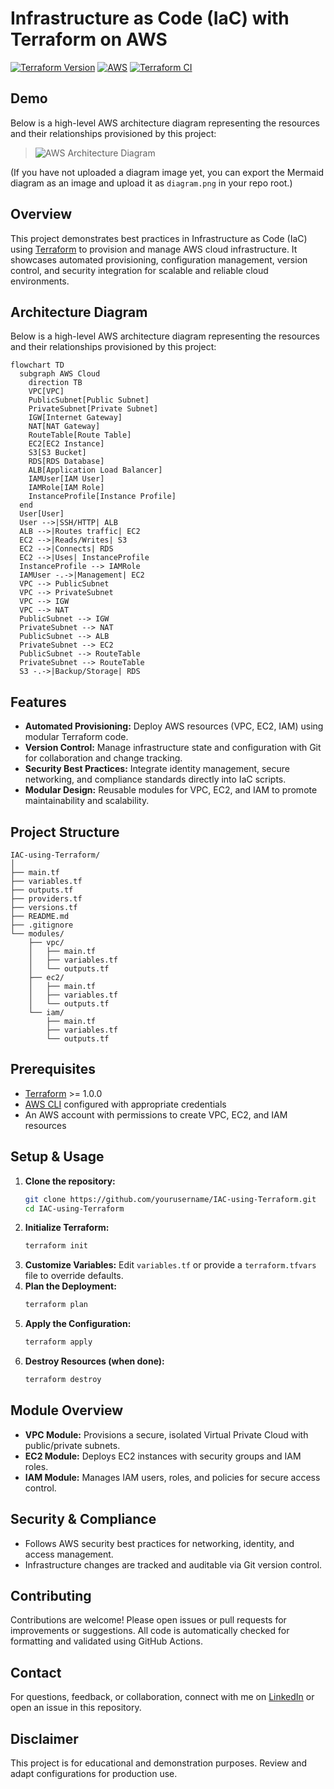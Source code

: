 # Infrastructure as Code (IaC) with Terraform on AWS

[![Terraform Version](https://img.shields.io/badge/Terraform-1.5.7-623CE4?logo=terraform)](https://www.terraform.io/)
[![AWS](https://img.shields.io/badge/AWS-Cloud-orange?logo=amazon-aws)](https://aws.amazon.com/)
[![Terraform CI](https://github.com/AmanChowdary/IAC-using-Terraform/actions/workflows/terraform.yml/badge.svg)](https://github.com/AmanChowdary/IAC-using-Terraform/actions/workflows/terraform.yml)

## Demo

Below is a high-level AWS architecture diagram representing the resources and their relationships provisioned by this project:

> ![AWS Architecture Diagram](https://raw.githubusercontent.com/AmanChowdary/IAC-using-Terraform/main/diagram.png)

(If you have not uploaded a diagram image yet, you can export the Mermaid diagram as an image and upload it as `diagram.png` in your repo root.)

## Overview
This project demonstrates best practices in Infrastructure as Code (IaC) using [Terraform](https://www.terraform.io/) to provision and manage AWS cloud infrastructure. It showcases automated provisioning, configuration management, version control, and security integration for scalable and reliable cloud environments.

## Architecture Diagram
Below is a high-level AWS architecture diagram representing the resources and their relationships provisioned by this project:

```mermaid
flowchart TD
  subgraph AWS Cloud
    direction TB
    VPC[VPC]
    PublicSubnet[Public Subnet]
    PrivateSubnet[Private Subnet]
    IGW[Internet Gateway]
    NAT[NAT Gateway]
    RouteTable[Route Table]
    EC2[EC2 Instance]
    S3[S3 Bucket]
    RDS[RDS Database]
    ALB[Application Load Balancer]
    IAMUser[IAM User]
    IAMRole[IAM Role]
    InstanceProfile[Instance Profile]
  end
  User[User]
  User -->|SSH/HTTP| ALB
  ALB -->|Routes traffic| EC2
  EC2 -->|Reads/Writes| S3
  EC2 -->|Connects| RDS
  EC2 -->|Uses| InstanceProfile
  InstanceProfile --> IAMRole
  IAMUser -.->|Management| EC2
  VPC --> PublicSubnet
  VPC --> PrivateSubnet
  VPC --> IGW
  VPC --> NAT
  PublicSubnet --> IGW
  PrivateSubnet --> NAT
  PublicSubnet --> ALB
  PrivateSubnet --> EC2
  PublicSubnet --> RouteTable
  PrivateSubnet --> RouteTable
  S3 -.->|Backup/Storage| RDS
```

## Features
- **Automated Provisioning:** Deploy AWS resources (VPC, EC2, IAM) using modular Terraform code.
- **Version Control:** Manage infrastructure state and configuration with Git for collaboration and change tracking.
- **Security Best Practices:** Integrate identity management, secure networking, and compliance standards directly into IaC scripts.
- **Modular Design:** Reusable modules for VPC, EC2, and IAM to promote maintainability and scalability.

## Project Structure
```
IAC-using-Terraform/
│
├── main.tf
├── variables.tf
├── outputs.tf
├── providers.tf
├── versions.tf
├── README.md
├── .gitignore
└── modules/
    ├── vpc/
    │   ├── main.tf
    │   ├── variables.tf
    │   └── outputs.tf
    ├── ec2/
    │   ├── main.tf
    │   ├── variables.tf
    │   └── outputs.tf
    └── iam/
        ├── main.tf
        ├── variables.tf
        └── outputs.tf
```

## Prerequisites
- [Terraform](https://www.terraform.io/downloads.html) >= 1.0.0
- [AWS CLI](https://aws.amazon.com/cli/) configured with appropriate credentials
- An AWS account with permissions to create VPC, EC2, and IAM resources

## Setup & Usage
1. **Clone the repository:**
   ```bash
   git clone https://github.com/yourusername/IAC-using-Terraform.git
   cd IAC-using-Terraform
   ```
2. **Initialize Terraform:**
   ```bash
   terraform init
   ```
3. **Customize Variables:**
   Edit `variables.tf` or provide a `terraform.tfvars` file to override defaults.
4. **Plan the Deployment:**
   ```bash
   terraform plan
   ```
5. **Apply the Configuration:**
   ```bash
   terraform apply
   ```
6. **Destroy Resources (when done):**
   ```bash
   terraform destroy
   ```

## Module Overview
- **VPC Module:** Provisions a secure, isolated Virtual Private Cloud with public/private subnets.
- **EC2 Module:** Deploys EC2 instances with security groups and IAM roles.
- **IAM Module:** Manages IAM users, roles, and policies for secure access control.

## Security & Compliance
- Follows AWS security best practices for networking, identity, and access management.
- Infrastructure changes are tracked and auditable via Git version control.

## Contributing
Contributions are welcome! Please open issues or pull requests for improvements or suggestions. All code is automatically checked for formatting and validated using GitHub Actions.

## Contact
For questions, feedback, or collaboration, connect with me on [LinkedIn](https://www.linkedin.com/in/amanchowdary/) or open an issue in this repository.

## Disclaimer
This project is for educational and demonstration purposes. Review and adapt configurations for production use. 